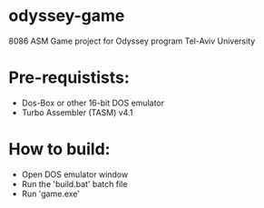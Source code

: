 # odyssey-game
8086 ASM Game project for Odyssey program Tel-Aviv University

Pre-requistists:
================
+ Dos-Box or other 16-bit DOS emulator
+ Turbo Assembler (TASM) v4.1

How to build:
=============
+ Open DOS emulator window
+ Run the 'build.bat' batch file
+ Run 'game.exe'

